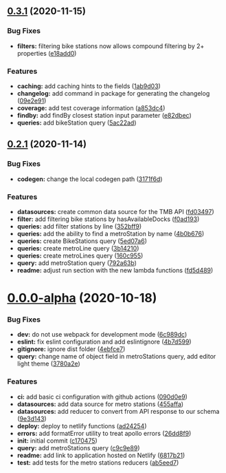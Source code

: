 ## [0.3.1](https://github.com/aalises/barcelona-urban-mobility-graphql-api/compare/v0.2.1...v0.3.1) (2020-11-15)


### Bug Fixes

* **filters:** filtering bike stations now allows compound filtering by 2+ properties ([e18add0](https://github.com/aalises/barcelona-urban-mobility-graphql-api/commit/e18add056180298a9ce5d7976abee32a1d784b9c))


### Features

* **caching:** add caching hints to the fields ([1ab9d03](https://github.com/aalises/barcelona-urban-mobility-graphql-api/commit/1ab9d030d0e89b2218557f599bfda7742b6bb838))
* **changelog:** add command in package for generating the changelog ([09e2e91](https://github.com/aalises/barcelona-urban-mobility-graphql-api/commit/09e2e9137750be59f8fc2e618d531c2814f60b40))
* **coverage:** add test coverage information ([a853dc4](https://github.com/aalises/barcelona-urban-mobility-graphql-api/commit/a853dc448c91f0fccd2692790653ab9c66b1ad04))
* **findby:** add findBy closest station input parameter ([e82dbec](https://github.com/aalises/barcelona-urban-mobility-graphql-api/commit/e82dbec2f3332c2789c8ba103345becb8cbf94d9))
* **queries:** add bikeStation query ([5ac22ad](https://github.com/aalises/barcelona-urban-mobility-graphql-api/commit/5ac22ad2fb204d4002078e32c6655ff74300a2f1))



## [0.2.1](https://github.com/aalises/barcelona-urban-mobility-graphql-api/compare/v0.2.0...v0.2.1) (2020-11-14)


### Bug Fixes

* **codegen:** change the local codegen path ([3171f6d](https://github.com/aalises/barcelona-urban-mobility-graphql-api/commit/3171f6d356142d2d0fd564171bcb8473179892a9))


### Features

* **datasources:** create common data source for the TMB API ([fd03497](https://github.com/aalises/barcelona-urban-mobility-graphql-api/commit/fd03497530417cd819d60e97d35905fb11455bd0))
* **filter:** add filtering bike stations by hasAvailableDocks ([f0ad193](https://github.com/aalises/barcelona-urban-mobility-graphql-api/commit/f0ad1935f6e15767aa26de0c6d3e3caf75066b3a))
* **queries:** add filter stations by line ([352bff9](https://github.com/aalises/barcelona-urban-mobility-graphql-api/commit/352bff923a38754dac65de87197b55c0cdaed153))
* **queries:** add the ability to find a metroStation by name ([4b0b676](https://github.com/aalises/barcelona-urban-mobility-graphql-api/commit/4b0b676766a2d080276239f31ebbee981b210bcf))
* **queries:** create BikeStations query ([5ed07a6](https://github.com/aalises/barcelona-urban-mobility-graphql-api/commit/5ed07a6e4b70fddef849b6b3786d27884beabd92))
* **queries:** create metroLine query ([3b14210](https://github.com/aalises/barcelona-urban-mobility-graphql-api/commit/3b142107238068a2e02aa265d78695584a066dca))
* **queries:** create metroLines query ([160c955](https://github.com/aalises/barcelona-urban-mobility-graphql-api/commit/160c9554fb1cd2f90c602f3a41d66c1544d246f4))
* **query:** add metroStation query ([792a63b](https://github.com/aalises/barcelona-urban-mobility-graphql-api/commit/792a63baa2def2a09b197fa4d0e39a890a52835f))
* **readme:** adjust run section with the new lambda functions ([fd5d489](https://github.com/aalises/barcelona-urban-mobility-graphql-api/commit/fd5d4896c142c3b3a25aed483da337713e0731a7))



# [0.0.0-alpha](https://github.com/aalises/barcelona-urban-mobility-graphql-api/compare/c170475d48fadddf59a9a442ae5d76572050b320...v0.0.0-alpha) (2020-10-18)


### Bug Fixes

* **dev:** do not use webpack for development mode ([6c989dc](https://github.com/aalises/barcelona-urban-mobility-graphql-api/commit/6c989dc1d183a418a0de80a9c60af5388e09acd3))
* **eslint:** fix eslint configuration and add eslintignore ([4b7d599](https://github.com/aalises/barcelona-urban-mobility-graphql-api/commit/4b7d59977dd13397ead57f58a5e5583b1c099dfa))
* **gitignore:** ignore dist folder ([4ebfce7](https://github.com/aalises/barcelona-urban-mobility-graphql-api/commit/4ebfce7b054301a0edc7fb1b304ac7c71530fd6b))
* **query:** change name of object field in metroStations query, add editor light theme ([3780a2e](https://github.com/aalises/barcelona-urban-mobility-graphql-api/commit/3780a2ec56575c06e7f706adb379edffd76f5878))


### Features

* **ci:** add basic ci configuration with github actions ([090d0e9](https://github.com/aalises/barcelona-urban-mobility-graphql-api/commit/090d0e9ad2aa7712426eb6aee9a5eb0db3b829c9))
* **datasources:** add data source for metro stations ([455affa](https://github.com/aalises/barcelona-urban-mobility-graphql-api/commit/455affa4b0ca566c257b1b8b0d33590378e0792d))
* **datasources:** add reducer to convert from API response to our schema ([9e3d143](https://github.com/aalises/barcelona-urban-mobility-graphql-api/commit/9e3d143b13d49cca2076ddc738a243cb91752be0))
* **deploy:** deploy to netlify functions ([ad24254](https://github.com/aalises/barcelona-urban-mobility-graphql-api/commit/ad242547dacaf43c7ed7888799f0e785688fcb13))
* **errors:** add formatError utility to treat apollo errors ([26dd8f9](https://github.com/aalises/barcelona-urban-mobility-graphql-api/commit/26dd8f93c84130aaab347ff403ac893cfe554d10))
* **init:** initial commit ([c170475](https://github.com/aalises/barcelona-urban-mobility-graphql-api/commit/c170475d48fadddf59a9a442ae5d76572050b320))
* **query:** add metroStations query ([c9c9e89](https://github.com/aalises/barcelona-urban-mobility-graphql-api/commit/c9c9e89542bfcb0471fef4977884a08b90a4128e))
* **readme:** add link to application hosted on Netlify ([6817b21](https://github.com/aalises/barcelona-urban-mobility-graphql-api/commit/6817b21342e49c18865e35c55a749c9cac1aae73))
* **test:** add tests for the metro stations reducers ([ab5eed7](https://github.com/aalises/barcelona-urban-mobility-graphql-api/commit/ab5eed7277bb4b8c20715a2d354a89db2aadee32))



